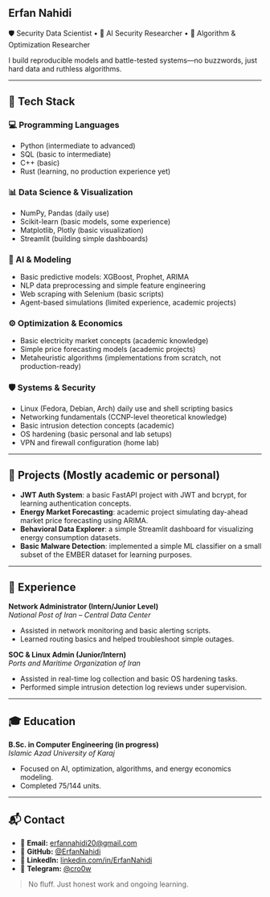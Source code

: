 ## Erfan Nahidi  
🛡️ Security Data Scientist • 🔬 AI Security Researcher • 🧠 Algorithm & Optimization Researcher  

I build reproducible models and battle-tested systems—no buzzwords, just hard data and ruthless algorithms.

---

## 🔧 Tech Stack

### 💻 Programming Languages
- Python (intermediate to advanced)  
- SQL (basic to intermediate)  
- C++ (basic)  
- Rust (learning, no production experience yet)  

### 📊 Data Science & Visualization
- NumPy, Pandas (daily use)  
- Scikit-learn (basic models, some experience)  
- Matplotlib, Plotly (basic visualization)  
- Streamlit (building simple dashboards)

### 🧠 AI & Modeling
- Basic predictive models: XGBoost, Prophet, ARIMA  
- NLP data preprocessing and simple feature engineering  
- Web scraping with Selenium (basic scripts)  
- Agent-based simulations (limited experience, academic projects)  

### ⚙️ Optimization & Economics
- Basic electricity market concepts (academic knowledge)  
- Simple price forecasting models (academic projects)  
- Metaheuristic algorithms (implementations from scratch, not production-ready)  

### 🛡️ Systems & Security
- Linux (Fedora, Debian, Arch) daily use and shell scripting basics  
- Networking fundamentals (CCNP-level theoretical knowledge)  
- Basic intrusion detection concepts (academic)  
- OS hardening (basic personal and lab setups)  
- VPN and firewall configuration (home lab)  

---

## 📁 Projects (Mostly academic or personal)

- **JWT Auth System**: a basic FastAPI project with JWT and bcrypt, for learning authentication concepts.  
- **Energy Market Forecasting**: academic project simulating day-ahead market price forecasting using ARIMA.  
- **Behavioral Data Explorer**: a simple Streamlit dashboard for visualizing energy consumption datasets.  
- **Basic Malware Detection**: implemented a simple ML classifier on a small subset of the EMBER dataset for learning purposes.

---

## 💼 Experience

**Network Administrator (Intern/Junior Level)**  
*National Post of Iran – Central Data Center*  
- Assisted in network monitoring and basic alerting scripts.  
- Learned routing basics and helped troubleshoot simple outages.

**SOC & Linux Admin (Junior/Intern)**  
*Ports and Maritime Organization of Iran*  
- Assisted in real-time log collection and basic OS hardening tasks.  
- Performed simple intrusion detection log reviews under supervision.

---

## 🎓 Education

**B.Sc. in Computer Engineering (in progress)**  
*Islamic Azad University of Karaj*  
- Focused on AI, optimization, algorithms, and energy economics modeling.  
- Completed 75/144 units.

---

## 📬 Contact

- 📧 **Email:** [erfannahidi20@gmail.com](mailto:erfannahidi20@gmail.com)  
- 🧠 **GitHub:** [@ErfanNahidi](https://github.com/ErfanNahidi)  
- 💼 **LinkedIn:** [linkedin.com/in/ErfanNahidi](https://linkedin.com/in/ErfanNahidi)  
- 💬 **Telegram:** [@cro0w](https://t.me/cro0w)  

> No fluff. Just honest work and ongoing learning.
